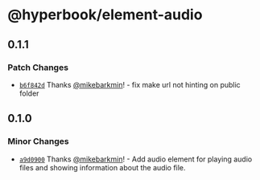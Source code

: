 # @hyperbook/element-audio

## 0.1.1

### Patch Changes

- [`b6f842d`](https://github.com/openpatch/hyperbook/commit/b6f842d222af821346382feff5c5f698a1d93e7e) Thanks [@mikebarkmin](https://github.com/mikebarkmin)! - fix make url not hinting on public folder

## 0.1.0

### Minor Changes

- [`a9d0900`](https://github.com/openpatch/hyperbook/commit/a9d09005a21e87e663a3a5cd2d94cfceb9b7e728) Thanks [@mikebarkmin](https://github.com/mikebarkmin)! - Add audio element for playing audio files and showing information about the audio file.
